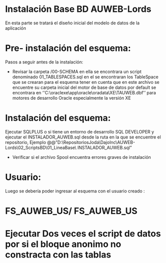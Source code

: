 # Instalación Base BD AUWEB-Lords

En esta parte se tratará el diseño inicial del modelo de datos de la aplicación

# Pre- instalación del esquema:
Pasos a seguir antes de la instalación:
-	Revisar la carpeta /00-SCHEMA en ella se encontrara un script denominado 01_TABLESPACES.sql en el se encontraran los TableSpace que se crearan para el esquema tener en cuenta que en este archivo se encuentre su carpeta inicial del motor de base de datos por default se encontrara en ‘'C:\oraclexe\app\oracle\oradata\XE\TAUWEB.dbf'’ para motores de desarrollo Oracle especialmente la versión XE

# Instalación del esquema:
Ejecutar SQLPLUS o si tiene un entorno de desarrollo SQL DEVELOPER y ejecutar el INSTALADOR_AUWEB.sql desde la ruta en la que se encuentre el repositorio, Ejemplo 
@@”D:\RepositoriosJoda\DajoInc\AUWEB-Lords\02_ScriptsBD\01_LineaBase\ INSTALADOR_AUWEB.sql”

-	Verificar si el archivo Spool encuentra errores graves de instalación 

# Usuario:
Luego se debería poder ingresar al esquema con el usuario creado : 

# FS_AUWEB_US/ FS_AUWEB_US


# Ejecutar Dos veces el script de datos por si el bloque anonimo no constracta con las tablas 